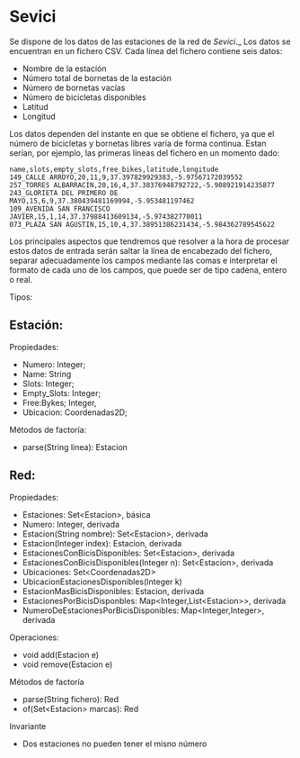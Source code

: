 # Sevici

Se dispone de los datos de las estaciones de la red de _Sevici_._ Los datos se encuentran en un fichero CSV. Cada línea del fichero contiene seis datos:

- Nombre de la estación
- Número total de bornetas de la estación
- Número de bornetas vacías
- Número de bicicletas disponibles
- Latitud
- Longitud

Los datos dependen del instante en que se obtiene el fichero, ya que el número de bicicletas y bornetas libres varía de forma continua. Estan serían, por ejemplo, las primeras líneas del fichero en un momento dado:

```
name,slots,empty_slots,free_bikes,latitude,longitude
149_CALLE ARROYO,20,11,9,37.397829929383,-5.97567172039552
257_TORRES ALBARRACIN,20,16,4,37.38376948792722,-5.908921914235877
243_GLORIETA DEL PRIMERO DE MAYO,15,6,9,37.380439481169994,-5.953481197462
109_AVENIDA SAN FRANCISCO JAVIER,15,1,14,37.37988413609134,-5.974382770011
073_PLAZA SAN AGUSTIN,15,10,4,37.38951386231434,-5.984362789545622
```
Los principales aspectos que tendremos que resolver a la hora de procesar estos datos de entrada serán saltar la línea de encabezado del fichero, separar adecuadamente los campos mediante las comas e interpretar el formato de cada uno de los campos, que puede ser de tipo cadena, entero o real.

Tipos:

## Estación:

Propiedades:

- Numero: Integer;
- Name: String
- Slots: Integer;
- Empty_Slots: Integer;
- Free:Bykes; Integer,
- Ubicacion: Coordenadas2D;

Métodos de factoría:

- parse(String linea): Estacion

## Red:

Propiedades:

- Estaciones: Set\<Estacion\>, básica
- Numero: Integer, derivada
- Estacion(String nombre): Set\<Estacion\>, derivada
- Estacion(Integer index): Estacion, derivada
- EstacionesConBicisDisponibles: Set\<Estacion\>, derivada
- EstacionesConBicisDisponibles(Integer n): Set\<Estacion\>, derivada
- Ubicaciones: Set\<Coordenadas2D\>
- UbicacionEstacionesDisponibles(Integer k)
- EstacionMasBicisDisponibles: Estacion, derivada
- EstacionesPorBicisDisponbles: Map\<Integer,List\<Estacion\>\>, derivada
- NumeroDeEstacionesPorBicisDisponibles: Map\<Integer,Integer\>, derivada

Operaciones:

- void add(Estacion e)
- void remove(Estacion e)

Métodos de factoría

- parse(String fichero): Red 
- of(Set\<Estacion\> marcas): Red

Invariante

- Dos estaciones no pueden tener el misno número